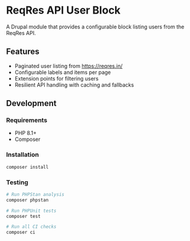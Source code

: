 # ReqRes API User Block

A Drupal module that provides a configurable block listing users from the ReqRes API.

## Features

- Paginated user listing from https://reqres.in/
- Configurable labels and items per page
- Extension points for filtering users
- Resilient API handling with caching and fallbacks

## Development

### Requirements

- PHP 8.1+
- Composer

### Installation

```bash
composer install
```

### Testing

```bash
# Run PHPStan analysis
composer phpstan

# Run PHPUnit tests  
composer test

# Run all CI checks
composer ci
```